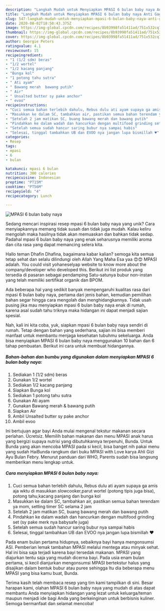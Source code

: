 ```yaml
---
description: "Langkah Mudah untuk Menyiapkan MPASI 6 bulan baby naya Anti Gagal"
title: "Langkah Mudah untuk Menyiapkan MPASI 6 bulan baby naya Anti Gagal"
slug: 547-langkah-mudah-untuk-menyiapkan-mpasi-6-bulan-baby-naya-anti-gagal
date: 2020-08-02T18:50:43.375Z
image: https://img-global.cpcdn.com/recipes/8b93998fa51411ad/751x532cq70/mpasi-6-bulan-baby-naya-foto-resep-utama.jpg
thumbnail: https://img-global.cpcdn.com/recipes/8b93998fa51411ad/751x532cq70/mpasi-6-bulan-baby-naya-foto-resep-utama.jpg
cover: https://img-global.cpcdn.com/recipes/8b93998fa51411ad/751x532cq70/mpasi-6-bulan-baby-naya-foto-resep-utama.jpg
author: Georgie Peters
ratingvalue: 4.1
reviewcount: 15
recipeingredient:
- "1 (1/2 sdm) beras"
- "1/2 wortel"
- "1/2 kacang panjang"
- "Bunga kol"
- "1 potong tahu sutra"
- " Ati ayam"
- " Bawang merah  bawang putih"
- " Air"
- " Unsalted butter sy pake anchor"
- " evoo"
recipeinstructions:
- "Cuci semua bahan terlebih dahulu, Rebus dulu ati ayam supaya ga amis aja wktu di masukkan slowcooker,parut wortel (potong tipis juga bisa), potong tahu,kacang panjang dan bunga kol"
- "Masukkan ke dalam SC, tambahkan air, pastikan semua bahan terendam ya mom, setting timer SC selama 2 jam"
- "Setelah 2 jam matikan SC, buang bawang merah dan bawang putih"
- "Pindahkan ke dalam wadah dan hancurkan dengan multifood grinding set (sy pake merk nya babysafe juga)"
- "Setelah semua sudah hancur saring bubur nya sampai habis"
- "Selesai, tinggal tambahkan UB dan EVOO nya jangan lupa bismillah ♥️"
categories:
- Resep
tags:
- mpasi
- 6
- bulan

katakunci: mpasi 6 bulan 
nutrition: 300 calories
recipecuisine: Indonesian
preptime: "PT15M"
cooktime: "PT56M"
recipeyield: "4"
recipecategory: Lunch

---
```



![MPASI 6 bulan baby naya](https://img-global.cpcdn.com/recipes/8b93998fa51411ad/751x532cq70/mpasi-6-bulan-baby-naya-foto-resep-utama.jpg)

Sedang mencari inspirasi resep mpasi 6 bulan baby naya yang unik? Cara menyiapkannya memang tidak susah dan tidak juga mudah. Kalau keliru mengolah maka hasilnya tidak akan memuaskan dan bahkan tidak sedap. Padahal mpasi 6 bulan baby naya yang enak seharusnya memiliki aroma dan cita rasa yang dapat memancing selera kita.

Hallo teman Dhafin Dhafina, bagaimana kabar kalian? semoga kita semua tetap sehat dan selalu dilindungi oleh Allah Yang Maha Esa yaa 😍😍 MPASI adalah. You could visit yohaneselyap website to know more about the company/developer who developed this. Berikut ini list produk yang tersedia di pasaran sebagai pendamping Satu-satunya bubur non-instan yang telah memiliki sertifikat organik dan BPOM.

Ada beberapa hal yang sedikit banyak mempengaruhi kualitas rasa dari mpasi 6 bulan baby naya, pertama dari jenis bahan, kemudian pemilihan bahan segar hingga cara mengolah dan menghidangkannya. Tidak usah pusing jika mau menyiapkan mpasi 6 bulan baby naya enak di rumah, karena asal sudah tahu triknya maka hidangan ini dapat menjadi sajian spesial.


Nah, kali ini kita coba, yuk, siapkan mpasi 6 bulan baby naya sendiri di rumah. Tetap dengan bahan yang sederhana, sajian ini bisa memberi manfaat untuk membantu menjaga kesehatan tubuhmu sekeluarga. Anda bisa menyiapkan MPASI 6 bulan baby naya menggunakan 10 bahan dan 6 tahap pembuatan. Berikut ini cara untuk membuat hidangannya.

<!--inarticleads1-->

##### Bahan-bahan dan bumbu yang digunakan dalam menyiapkan MPASI 6 bulan baby naya:

1. Sediakan 1 (1/2 sdm) beras
1. Gunakan 1/2 wortel
1. Sediakan 1/2 kacang panjang
1. Siapkan Bunga kol
1. Sediakan 1 potong tahu sutra
1. Gunakan  Ati ayam
1. Gunakan  Bawang merah &amp; bawang putih
1. Siapkan  Air
1. Ambil  Unsalted butter sy pake anchor
1. Ambil  evoo


Ini bertujuan agar bayi Anda mulai mengenal tekstur makanan secara perlahan. Ücretsiz. Memilih bahan makanan dan menu MPASI anak harus yang bergizi supaya nutrisi yang dibutuhkannya terpenuhi, Bunda. Untuk Bunda yang akan mencoba MPASI pada si kecil, bisa banget nih pakai menu yang sudah HaiBunda rangkum dari buku MPASI with Love karya Ahli Gizi Ayu Bulan Febry. Menurut panduan dari WHO, Parents sudah bisa langsung memberikan menu lengkap untuk. 

<!--inarticleads2-->

##### Cara menyiapkan MPASI 6 bulan baby naya:

1. Cuci semua bahan terlebih dahulu, Rebus dulu ati ayam supaya ga amis aja wktu di masukkan slowcooker,parut wortel (potong tipis juga bisa), potong tahu,kacang panjang dan bunga kol
1. Masukkan ke dalam SC, tambahkan air, pastikan semua bahan terendam ya mom, setting timer SC selama 2 jam
1. Setelah 2 jam matikan SC, buang bawang merah dan bawang putih
1. Pindahkan ke dalam wadah dan hancurkan dengan multifood grinding set (sy pake merk nya babysafe juga)
1. Setelah semua sudah hancur saring bubur nya sampai habis
1. Selesai, tinggal tambahkan UB dan EVOO nya jangan lupa bismillah ♥️


Pada enam bulan pertama hidupnya, sebaiknya bayi hanya mengonsumsi ASI. Pemberian lemak tambahan MPASI melalui mentega atau minyak sehat. Hal ini bisa saja terjadi karena bayi tersedak makanan. MPASI yang diajurkan tentu saja yang mudah dicerna bayi. Pada usia enam bulan pertama, si kecil dianjurkan mengonsumsi MPASI bertekstur halus yang disajikan dalam bentuk bubur atau puree sehingga Itu dia beberapa menu MPASI yang bisa kamu buat, Bunda. 

Terima kasih telah membaca resep yang tim kami tampilkan di sini. Besar harapan kami, olahan MPASI 6 bulan baby naya yang mudah di atas dapat membantu Anda menyiapkan hidangan yang lezat untuk keluarga/teman maupun menjadi ide bagi Anda yang berkeinginan untuk berbisnis kuliner. Semoga bermanfaat dan selamat mencoba!
